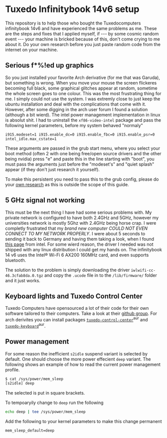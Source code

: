 # Tuxedo Infinitybook 14v6 setup
This repository is to help those who bought the Tuxedocomputers infinitybook 14v6 and have experienced the same problems as me. These are the steps and fixes that I applied myself, if --- by some cosmic random event --- your machine is bricked because of this, don't come crying to me about it. Do your own research before you just paste random code from the internet on your machine.

## Serious f*%!ed up graphics
So you just installed your favorite Arch derivative (for me that was Garuda), but something is wrong. When you move your mouse the screen flickeres becoming full black, some graphical glitches appear at random, sometime the whole screen goes to one colour. This was the most frustrating thing for me. I simply could not use the system. I was extremly close to just keep the ubuntu installation and deal with the complications that come with it. However, after some digging in the arch user forum I found a solution (although a bit wierd). The intel power management implementation in linux is absolut shit. I had to uninstall the ``xf86-video-intel`` package and pass the following kernel parameters, before my system behaved "normaly"
```
i915.modeset=1 i915.enable_dc=0 i915.enable_fbc=0 i915.enable_psr=0 intel_idle.max_cstate=1
```
These arguments are passed in the grub start menu, where you select your boot method (often 2 with one being free/open source drivers and the other being nvidia) press "e" and paste this in the line starting with "boot", you must pass the arguments just before the "modeset's" and "quiet splash" appear (if they don't just research it yourself).

To make this persistent you need to pass this to the grub config, please do your [own research](https://wiki.archlinux.org/title/GRUB) as this is outside the scope of this guide.

## 5 GHz signal not working
This must be the next thing I have had some serious problems with. My private network is configured to have both 2.4GHz and 5GHz, however my universities network is mostly 5Ghz with 2.4GHz being horse crap. I were completly frustrated that my _brand new computer_ *COULD NOT EVEN CONNECT TO MY NETWORK PROPERLY*. I were about 5 seconds to sending it back to Germany and having them taking a look, when I found [this page](https://www.intel.com/content/www/us/en/support/articles/000005511/wireless.html) from intel. For some wierd reason, the driver I needed was not shipped with any linux distribution I could get my hands on. The infinitybook 14 v6 uses the Intel® Wi-Fi 6 AX200 160MHz card, and even supports bluetooth. 

The solution to the problem is simply downloading the driver ``iwlwifi-cc-46.3cfab8da.0.tgz`` and copy the ``.ucode`` file in to the ``/lib/firmware/`` folder and it just works.

## Keyboard lights and Tuxedo Control Center
Tuxedo Computers have opensourced a lot of their code for their own software tailored to their computers. Take a look at their [github group](https://github.com/tuxedocomputers). For arch derivites you can install packages [``tuxedo-control-center``](https://aur.archlinux.org/packages/tuxedo-control-center/)<sup>aur</sup> and [``tuxedo-keyboard``](https://aur.archlinux.org/packages/tuxedo-keyboard/)<sup>aur</sup>.

## Power management
For some reason the inefficient ``s2idle`` suspend variant is selected by default. One should choose the more power effecient ``deep`` variant. The following shows an example of how to read the current power management profile.
```bash
$ cat /sys/power/mem_sleep
[s2idle] deep
```
The selected is put in square brackets.

To tempoaryily change to ``deep`` run the following
```bash
echo deep | tee /sys/power/mem_sleep
```
Add the following to your kernel parameters to make this change permanent 
```
mem_sleep_default=deep
```